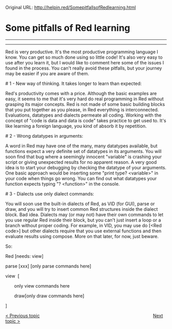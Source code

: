 Original URL: <http://helpin.red/SomepitfallsofRedlearning.html>

# Some pitfalls of Red learning

* * *

* * *

Red is very productive. It's the most productive programming language I know. You can get so much done using so little code! It's also very easy to use after you learn it, but I would like to comment here some of the issues I found in the process. You can't really avoid these pitfalls, but your journey may be easier if you are aware of them.

\# 1 - New way of thinking. It takes longer to learn than expected:

Red's productivity comes with a price. Although the basic examples are easy, it seems to me that it's very hard do real programming in Red without grasping its major concepts. Red is not made of some basic building blocks that you put together as you please, in Red everything is interconnected. Evaluations, datatypes and dialects permeate all coding. Working with the concept of "code is data and data is code" takes practice to get used to. It's like learning a foreign language, you kind of absorb it by repetition.

\# 2 - Wrong datatypes in arguments:

A word in Red may have one of the many, many datatypes available, but functions expect a very definite set of datatypes in its arguments. You will soon find that bug where a seemingly innocent "variable" is crashing your script or giving unexpected results for no apparent reason. A very good idea is to start your debugging by checking the datatype of your arguments. One basic approach would be inserting some "print type? &lt;variable&gt;" in your code when things go wrong. You can find out what datatypes your function expects typing "? &lt;function&gt;" in the console.

\# 3 - Dialects use only dialect commands:

You will soon use the built-in dialects of Red, as VID (for GUI), parse or draw, and you will try to insert common Red structures inside the dialect block. Bad idea. Dialects may (or may not) have their own commands to let you use regular Red inside their block, but you can't just insert a loop or a branch without proper coding. For example, in VID, you may use do \[&lt;Red code&gt;] but other dialects require that you use external functions and then evaluate results using compose. More on that later, for now, just beware.

So:

Red \[needs: view]

parse \[xxx] \[only parse commands here]

view  [

       only view commands here

       draw\[only draw commands here]

]

[&lt; Previous topic](http://helpin.red/Evaluation.html)                                                                                          [Next topic &gt;](http://helpin.red/Consoleinputandoutput.html)
